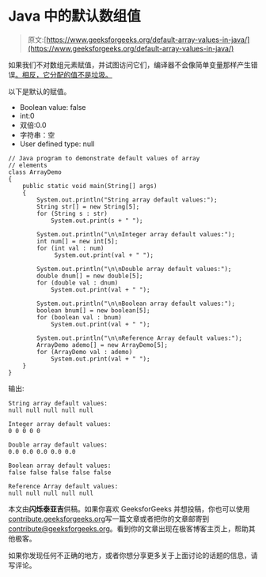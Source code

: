 # Java 中的默认数组值

> 原文:[https://www.geeksforgeeks.org/default-array-values-in-java/](https://www.geeksforgeeks.org/default-array-values-in-java/)

如果我们不对数组元素赋值，并试图访问它们，编译器不会像简单变量那样产生错误[。相反，它分配的值不是垃圾。](https://www.geeksforgeeks.org/g-fact-50/)

以下是默认的赋值。

*   Boolean value: false
*   int:0
*   双倍:0.0
*   字符串：空
*   User defined type: null

```
// Java program to demonstrate default values of array
// elements
class ArrayDemo
{
    public static void main(String[] args)
    {
        System.out.println("String array default values:");
        String str[] = new String[5];
        for (String s : str)
            System.out.print(s + " ");

        System.out.println("\n\nInteger array default values:");
        int num[] = new int[5];
        for (int val : num)
             System.out.print(val + " ");

        System.out.println("\n\nDouble array default values:");
        double dnum[] = new double[5];
        for (double val : dnum)
            System.out.print(val + " ");

        System.out.println("\n\nBoolean array default values:");
        boolean bnum[] = new boolean[5];
        for (boolean val : bnum)
            System.out.print(val + " ");

        System.out.println("\n\nReference Array default values:");
        ArrayDemo ademo[] = new ArrayDemo[5];
        for (ArrayDemo val : ademo)
            System.out.print(val + " ");
    }
}
```

输出:

```
String array default values:
null null null null null 

Integer array default values:
0 0 0 0 0 

Double array default values:
0.0 0.0 0.0 0.0 0.0 

Boolean array default values:
false false false false false 

Reference Array default values:
null null null null null 

```

本文由**闪烁泰亚吉**供稿。如果你喜欢 GeeksforGeeks 并想投稿，你也可以使用[contribute.geeksforgeeks.org](http://www.contribute.geeksforgeeks.org)写一篇文章或者把你的文章邮寄到 contribute@geeksforgeeks.org。看到你的文章出现在极客博客主页上，帮助其他极客。

如果你发现任何不正确的地方，或者你想分享更多关于上面讨论的话题的信息，请写评论。